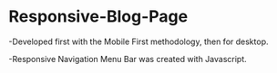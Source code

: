 # Responsive-Blog-Page

-Developed first with the Mobile First methodology, then for desktop.

-Responsive Navigation Menu Bar was created with Javascript.

